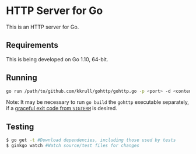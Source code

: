 # HTTP Server for Go

This is an HTTP server for Go.


## Requirements

This is being developed on Go 1.10, 64-bit.


## Running

```bash
go run /path/to/github.com/kkrull/gohttp/gohttp.go -p <port> -d <content root directory>
```

Note: It may be necessary to run `go build` the `gohttp` executable separately, if a
[graceful exit code from `SIGTERM`](https://stackoverflow.com/questions/11268943/is-it-possible-to-capture-a-ctrlc-signal-and-run-a-cleanup-function-in-a-defe)
is desired.


## Testing

```bash
$ go get -t #Download dependencies, including those used by tests
$ ginkgo watch #Watch source/test files for changes
```
